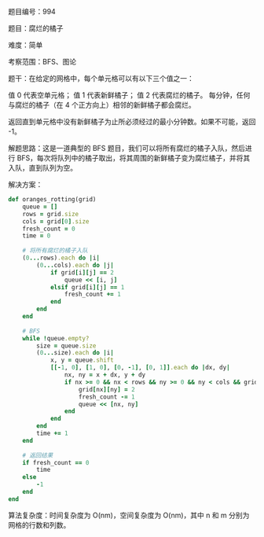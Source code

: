 题目编号：994

题目：腐烂的橘子

难度：简单

考察范围：BFS、图论

题干：在给定的网格中，每个单元格可以有以下三个值之一：

值 0 代表空单元格；
值 1 代表新鲜橘子；
值 2 代表腐烂的橘子。
每分钟，任何与腐烂的橘子（在 4 个正方向上）相邻的新鲜橘子都会腐烂。

返回直到单元格中没有新鲜橘子为止所必须经过的最小分钟数。如果不可能，返回 -1。

解题思路：这是一道典型的 BFS 题目，我们可以将所有腐烂的橘子入队，然后进行 BFS，每次将队列中的橘子取出，将其周围的新鲜橘子变为腐烂橘子，并将其入队，直到队列为空。

解决方案：

```ruby
def oranges_rotting(grid)
    queue = []
    rows = grid.size
    cols = grid[0].size
    fresh_count = 0
    time = 0
    
    # 将所有腐烂的橘子入队
    (0...rows).each do |i|
        (0...cols).each do |j|
            if grid[i][j] == 2
                queue << [i, j]
            elsif grid[i][j] == 1
                fresh_count += 1
            end
        end
    end
    
    # BFS
    while !queue.empty?
        size = queue.size
        (0...size).each do |i|
            x, y = queue.shift
            [[-1, 0], [1, 0], [0, -1], [0, 1]].each do |dx, dy|
                nx, ny = x + dx, y + dy
                if nx >= 0 && nx < rows && ny >= 0 && ny < cols && grid[nx][ny] == 1
                    grid[nx][ny] = 2
                    fresh_count -= 1
                    queue << [nx, ny]
                end
            end
        end
        time += 1
    end
    
    # 返回结果
    if fresh_count == 0
        time
    else
        -1
    end
end
```

算法复杂度：时间复杂度为 O(nm)，空间复杂度为 O(nm)，其中 n 和 m 分别为网格的行数和列数。